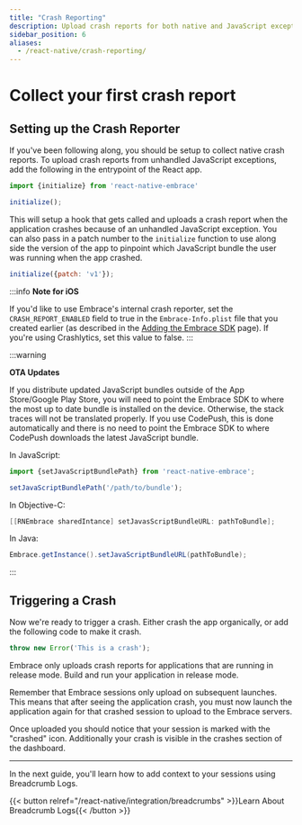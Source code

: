 ```yaml
---
title: "Crash Reporting"
description: Upload crash reports for both native and JavaScript exceptions from your React Native application using the Embrace SDK
sidebar_position: 6
aliases:
  - /react-native/crash-reporting/
---
```


# Collect your first crash report 

## Setting up the Crash Reporter

If you've been following along, you should be setup to collect native crash reports. 
To upload crash reports from unhandled JavaScript exceptions, add the following in the entrypoint of the React app.

```javascript
import {initialize} from 'react-native-embrace'

initialize();
```

This will setup a hook that gets called and uploads a crash report when the application crashes because of an unhandled JavaScript exception.
You can also pass in a patch number to the `initialize` function to use along side the version of the app to pinpoint which JavaScript bundle the user was running when the app crashed.

```javascript
initialize({patch: 'v1'});
```

:::info
**Note for iOS**

If you'd like to use Embrace's internal crash reporter,
set the `CRASH_REPORT_ENABLED` field to true in the `Embrace-Info.plist` file that you created earlier (as
described in the [Adding the Embrace SDK](/react-native/integration/add-embrace-sdk) page).
If you're using Crashlytics, set this value to false.
:::

:::warning

**OTA Updates**

If you distribute updated JavaScript bundles outside of the App Store/Google
Play Store, you will
need to point the Embrace SDK to where the most up to date bundle is installed
on the device. Otherwise, the stack traces will not be translated properly.
If you use CodePush, this is done automatically and there is no need to point
the Embrace SDK to where CodePush downloads the latest JavaScript bundle. 

In JavaScript:
```javascript
import {setJavaScriptBundlePath} from 'react-native-embrace';

setJavaScriptBundlePath('/path/to/bundle');
```

In Objective-C:
```objective-c
[[RNEmbrace sharedIntance] setJavasScriptBundleURL: pathToBundle];
```

In Java:

```java
Embrace.getInstance().setJavaScriptBundleURL(pathToBundle);
```


:::

## Triggering a Crash

Now we're ready to trigger a crash.
Either crash the app organically, or add the following code to make it crash.

```javascript
throw new Error('This is a crash');
```

Embrace only uploads crash reports for applications that are running in release mode.
Build and run your application in release mode.

Remember that Embrace sessions only upload on subsequent launches.
This means that after seeing the application crash, you must now launch the application again for that crashed session to upload to the Embrace servers.

Once uploaded you should notice that your session is marked with the "crashed" icon.
Additionally your crash is visible in the crashes section of the dashboard.

---

In the next guide, you'll learn how to add context to your sessions using Breadcrumb Logs.

{{< button relref="/react-native/integration/breadcrumbs" >}}Learn About Breadcrumb Logs{{< /button >}}
